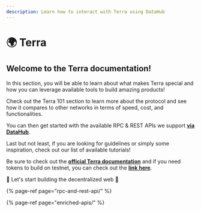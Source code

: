 ```yaml
---
description: Learn how to interact with Terra using DataHub
---
```


# 🌍 Terra

## Welcome to the Terra documentation!

In this section, you will be able to learn about what makes Terra special and how you can leverage available tools to build amazing products!

Check out the Terra 101 section to learn more about the protocol and see how it compares to other networks in terms of speed, cost, and functionalities.

You can then get started with the available RPC & REST APIs we support [**via DataHub**](https://datahub.figment.io/sign_up?service=terra).

Last but not least, if you are looking for guidelines or simply some inspiration, check out our list of available tutorials!

Be sure to check out the [**official Terra documentation**](https://docs.terra.money/) and if you need tokens to build on testnet, you can check out the [**link here**](https://faucet.terra.money/).

🚀 Let's start building the decentralized web 🚀

{% page-ref page="rpc-and-rest-api/" %}

{% page-ref page="enriched-apis/" %}

